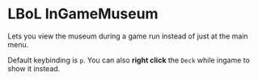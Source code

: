 # LBoL InGameMuseum
Lets you view the museum during a game run instead of just at the main menu.

Default keybinding is `p`.
You can also **right click** the `Deck` while ingame to show it instead.
